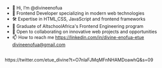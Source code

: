 - 👋 Hi, I’m @divineenofua
- 💼 Frontend Developer specializing in modern web technologies
- 🛠️ Expertise in HTML,CSS, JavaScript and frontend frameworks
- 🚀 Graduate of AltschoolAfrica's Frontend Engineering program
- 💞️ Open to collaborating on innovative web projects and opportunities
- 📫 How to reach me 
https://linkedin.com/in/divine-enofua-etue
divineenofua@gmail.com
<br>
https://twitter.com/etue_divine?t=O7nlaFJMqMFnNHAMDoawhQ&s=09



<!---
divineenofua/divineenofua is a ✨ special ✨ repository because its `README.md` (this file) appears on your GitHub profile.
You can click the Preview link to take a look at your changes.
--->
